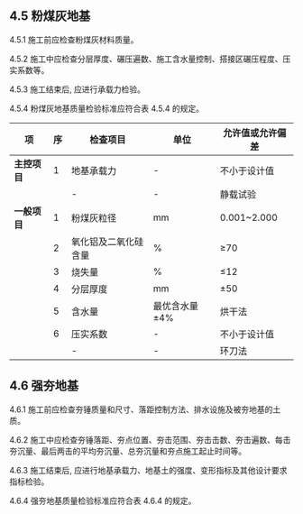 ## 4.5 粉煤灰地基

4.5.1 施工前应检查粉煤灰材料质量。

4.5.2 施工中应检查分层厚度、碾压遍数、施工含水量控制、搭接区碾压程度、压实系数等。

4.5.3 施工结束后, 应进行承载力检验。

4.5.4 粉煤灰地基质量检验标准应符合表 4.5.4 的规定。

| 项             | 序 | 检查项目         | 单位  | 允许值或允许偏差   |
|----------------|---|-----------------|-------|-------------------|
| **主控项目**   | 1 | 地基承载力       | -     | 不小于设计值      |
|                |   | -               | -     | 静载试验          |
| **一般项目**   | 1 | 粉煤灰粒径       | mm    | 0.001~2.000       |
|                | 2 | 氧化铝及二氧化硅含量 | %     | ≥70               |
|                | 3 | 烧失量           | %     | ≤12               |
|                | 4 | 分层厚度         | mm    | ±50               |
|                | 5 | 含水量           | 最优含水量 ±4% | 烘干法          |
|                | 6 | 压实系数         | -     | 不小于设计值      |
|                |   | -               | -     | 环刀法            |

## 4.6 强夯地基

4.6.1 施工前应检查夯锤质量和尺寸、落距控制方法、排水设施及被夯地基的土质。

4.6.2 施工中应检查夯锤落距、夯点位置、夯击范围、夯击击数、夯击遍数、每击夯沉量、最后两击的平均夯沉量、总夯沉量和夯点施工起止时间等。

4.6.3 施工结束后, 应进行地基承载力、地基土的强度、变形指标及其他设计要求指标检验。

4.6.4 强夯地基质量检验标准应符合表 4.6.4 的规定。